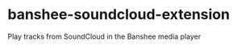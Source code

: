 banshee-soundcloud-extension
============================

Play tracks from SoundCloud in the Banshee media player